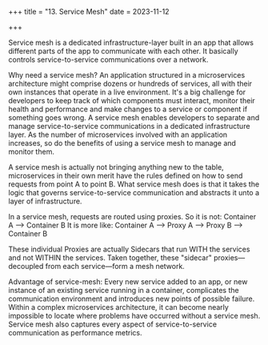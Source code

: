 +++
title = "13. Service Mesh"
date = 2023-11-12

+++

Service mesh is a dedicated infrastructure-layer built in an app that allows different parts of the app to communicate with each other. It basically controls service-to-service communications over a network. 

Why need a service mesh?
An application structured in a microservices architecture might comprise dozens or hundreds of services, all with their own instances that operate in a live environment. It's a big challenge for developers to keep track of which components must interact, monitor their health and performance and make changes to a service or component if something goes wrong.
A service mesh enables developers to separate and manage service-to-service communications in a dedicated infrastructure layer. As the number of microservices involved with an application increases, so do the benefits of using a service mesh to manage and monitor them.

A service mesh is actually not bringing anything new to the table, microservices in their own merit have the rules defined on how to send requests from point A to point B. What service mesh does is that it takes the logic that governs service-to-service communication and abstracts it unto a layer of infrastructure. 

In a service mesh, requests are routed using proxies. 
So it is not: Container A --> Container B
It is more like: Container A --> Proxy A --> Proxy B --> Container B

These individual Proxies are actually Sidecars that run WITH the services and not WITHIN the services.  Taken together, these "sidecar" proxies—decoupled from each service—form a mesh network.

Advantage of service-mesh:
Every new service added to an app, or new instance of an existing service running in a container, complicates the communication environment and introduces new points of possible failure. Within a complex microservices architecture, it can become nearly impossible to locate where problems have occurred without a service mesh.
Service mesh also captures every aspect of service-to-service communication as performance metrics.